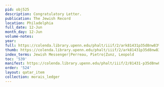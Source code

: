 ```yaml
---
pid: obj525
description: Congratulatory Letter.
publication: The Jewish Record
location: Philadelphia
full_date: 12-Jun
month_day: 12-Jun
volume-notes:
year:
full: https://colenda.library.upenn.edu/phalt/iiif/2/ark81431p35d8nw83%2FSHA256E-s7079862--c0a67c9a8cf2d12145798e9cddcfbc15655a99b17a12590645e912915ce386eb.jpeg/full/3500,/0/default.jpg
thumb: https://colenda.library.upenn.edu/phalt/iiif/2/ark81431p35d8nw83%2FSHA256E-s7079862--c0a67c9a8cf2d12145798e9cddcfbc15655a99b17a12590645e912915ce386eb.jpeg/full/!200,200/0/default.jpg
index_terms: Jewish Messenger|Perreau, Pietro|Zunz, Leopold
toc: '539'
manifest: https://colenda.library.upenn.edu/phalt/iiif/2/81431-p35d8nw83/manifest
order: '524'
layout: qatar_item
collection: morais_ledger
---
```

